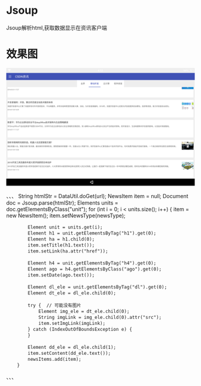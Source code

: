 # Jsoup
Jsoup解析html,获取数据显示在资讯客户端

# 效果图
<img src="https://github.com/wutianlong/JsoupParseHtml/blob/master/jsoup_parse_html_phone_screencap.png">

、、、
        String htmlStr = DataUtil.doGet(url);
        NewsItem item = null;
        Document doc = Jsoup.parse(htmlStr);
        Elements units = doc.getElementsByClass("unit");
        for (int i = 0; i < units.size(); i++) {
            item = new NewsItem();
            item.setNewsType(newsType);

            Element unit = units.get(i);
            Element h1 = unit.getElementsByTag("h1").get(0);
            Element ha = h1.child(0);
            item.setTitle(h1.text());
            item.setLink(ha.attr("href"));

            Element h4 = unit.getElementsByTag("h4").get(0);
            Element ago = h4.getElementsByClass("ago").get(0);
            item.setDate(ago.text());

            Element dl_ele = unit.getElementsByTag("dl").get(0);
            Element dt_ele = dl_ele.child(0);

            try {  // 可能没有图片
                Element img_ele = dt_ele.child(0);
                String imgLink = img_ele.child(0).attr("src");
                item.setImgLink(imgLink);
            } catch (IndexOutOfBoundsException e) {
            }

            Element dd_ele = dl_ele.child(1);
            item.setContent(dd_ele.text());
            newsItems.add(item);
        }
、、、